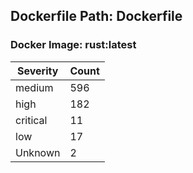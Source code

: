 ## Dockerfile Path: Dockerfile

### Docker Image: rust:latest
| Severity | Count |
|----------|-------|
| medium | 596 |
| high | 182 |
| critical | 11 |
| low | 17 |
| Unknown | 2 |